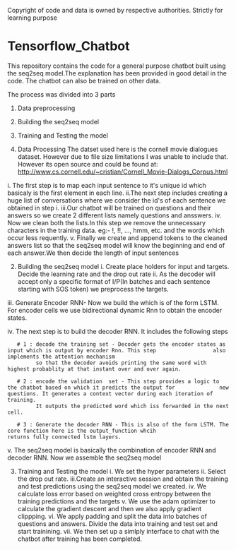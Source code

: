 
Copyright of code and data is owned by respective authorities. Strictly for learning purpose


# Tensorflow_Chatbot
This repository contains the code for a general purpose chatbot built using the seq2seq model.The explanation has been  provided in good detail in the code.
The chatbot can also be trained on other data.

The process was divided into 3 parts 
1. Data preprocessing
2. Building the seq2seq model
3. Training and Testing the model

1. Data Processing 
    The datset used here is the cornell movie dialogues dataset. However due to file size limitations I was unable to include that. However its open source and could be found at:
    http://www.cs.cornell.edu/~cristian/Cornell_Movie-Dialogs_Corpus.html
 
  i. The first step is to map each input sentence to it's unique id which basicaly is the first element in each line.
  ii.The next step includes creating a huge list of conversations where we consider the id's of each sentence we obtained in       step i.
  iii.Our chatbot will be trained on questions and their answers so we create 2 different lists namely questions and               ansswers.
  iv. Now we clean both the lists.In this step we remove the unnecessary characters in the training data. eg:- !, !!, ...,         hmm, etc. and the words which occur less requently.
  v. Finally we create and append tokens to the cleaned answers list so that the seq2seq model will know the beginning and         end of each answer.We then decide the length of input sentences
  

2. Building the seq2seq model
  i. Create place holders for input and targets. Decide the learning rate and the drop out rate
  ii. As the decoder will accept only a specific format of I/P(In batches and each sentence starting with SOS token) we             preprocess the targets.
  
  iii. Generate Encoder RNN-  Now we build the  which is of the form LSTM. For encoder cells we use bidirectional dynamic Rnn         to obtain the encoder states.
  
  iv. The next step is to build the decoder RNN. It includes the following steps
  
       # 1 : decode the training set - Decoder gets the encoder states as input which is output by encoder Rnn. This step                  also implements the attention mechanism
             so that the decoder avoids printing the same word with highest probablity at that instant over and over again.
              
       # 2 : encode the validation  set - This step provides a logic to the chatbot based on which it predicts the output for              new questions. It generates a context vector during each iteration of training.
             It outputs the predicted word which iss forwarded in the next cell.
                                          
       # 3 : Generate the decoder RNN - This is also of the form LSTM. The core function here is the output_function whcih                 returns fully connected lstm layers.
      
      
   v. The seq2seq model is basically the combination of encoder RNN and decoder RNN. Now we assemble the seq2seq model
   
   
  3. Training and Testing the model
  i. We set the hyper parameters
  ii. Select the drop out rate.
  iii.Create an interactive session and obtain the training and test predictions using the seq2seq model we created.
  iv. We calculate loss error based on weighted cross entropy between the training predictions and the targets
  v.  We use the adam optimizer to calculate the gradient descent and then we also apply gradient clippping.
  vi. We apply padding and split the data into batches of questions and answers. Divide the data into training and test set         and start trainining.
  vii. We then set up a simlply interface to chat with the chatbot after training has been completed.
  
  

  
  
